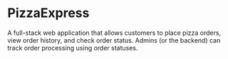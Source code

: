 # PizzaExpress
 A full-stack web application that allows customers to place pizza orders, view order history, and check order status. Admins (or the backend) can track order processing using order statuses.
